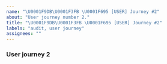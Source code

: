```yaml
---
name: "\U0001F9DB\U0001F3FB \U0001F695 [USER] Journey #2"
about: "User journey number 2."
title: "\U0001F9DB\U0001F3FB \U0001F695 [USER] Journey #2"
labels: "audit, user journey"
assignees: ""
---
```

### User journey 2
